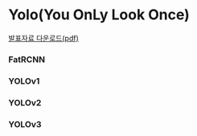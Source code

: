 # Yolo(You OnLy Look Once)




[발표자료 다운로드(pdf)](https://github.com/dss-14th/deeplearning-repo-2/files/5764532/YOLO.You.only.look.once.pdf)



### FatRCNN
### YOLOv1
### YOLOv2
### YOLOv3



